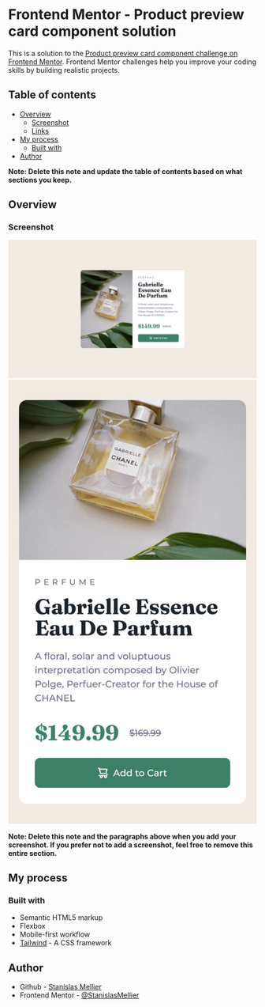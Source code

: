 # Frontend Mentor - Product preview card component solution

This is a solution to the [Product preview card component challenge on Frontend Mentor](https://www.frontendmentor.io/challenges/product-preview-card-component-GO7UmttRfa). Frontend Mentor challenges help you improve your coding skills by building realistic projects.

## Table of contents

-   [Overview](#overview)
    -   [Screenshot](#screenshot)
    -   [Links](#links)
-   [My process](#my-process)
    -   [Built with](#built-with)
-   [Author](#author)

**Note: Delete this note and update the table of contents based on what sections you keep.**

## Overview

### Screenshot

![](./screenshot-desktop.png)
![](./screenshot-mobile.png)

**Note: Delete this note and the paragraphs above when you add your screenshot. If you prefer not to add a screenshot, feel free to remove this entire section.**

## My process

### Built with

-   Semantic HTML5 markup
-   Flexbox
-   Mobile-first workflow
-   [Tailwind](https://tailwindcss.com/) - A CSS framework

## Author

-   Github - [Stanislas Mellier](https://github.com/StanislasMellier)
-   Frontend Mentor - [@StanislasMellier](https://www.frontendmentor.io/profile/StanislasMellier)
